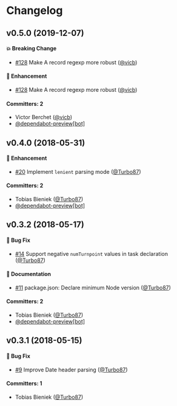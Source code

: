 # Changelog

## v0.5.0 (2019-12-07)

#### :boom: Breaking Change
* [#128](https://github.com/Turbo87/igc-parser/pull/128) Make A record regexp more robust ([@vicb](https://github.com/vicb))

#### :rocket: Enhancement
* [#128](https://github.com/Turbo87/igc-parser/pull/128) Make A record regexp more robust ([@vicb](https://github.com/vicb))

#### Committers: 2
- Victor Berchet ([@vicb](https://github.com/vicb))
- [@dependabot-preview[bot]](https://github.com/apps/dependabot-preview)


## v0.4.0 (2018-05-31)

#### :rocket: Enhancement
* [#20](https://github.com/Turbo87/igc-parser/pull/20) Implement `lenient` parsing mode ([@Turbo87](https://github.com/Turbo87))

#### Committers: 2
- Tobias Bieniek ([@Turbo87](https://github.com/Turbo87))
- [@dependabot-preview[bot]](https://github.com/apps/dependabot-preview)


## v0.3.2 (2018-05-17)

#### :bug: Bug Fix
* [#14](https://github.com/Turbo87/igc-parser/pull/14) Support negative `numTurnpoint` values in task declaration ([@Turbo87](https://github.com/Turbo87))

#### :memo: Documentation
* [#11](https://github.com/Turbo87/igc-parser/pull/11) package.json: Declare minimum Node version ([@Turbo87](https://github.com/Turbo87))

#### Committers: 2
- Tobias Bieniek ([@Turbo87](https://github.com/Turbo87))
- [@dependabot-preview[bot]](https://github.com/apps/dependabot-preview)


## v0.3.1 (2018-05-15)

#### :bug: Bug Fix
* [#9](https://github.com/Turbo87/igc-parser/pull/9) Improve Date header parsing ([@Turbo87](https://github.com/Turbo87))

#### Committers: 1
- Tobias Bieniek ([@Turbo87](https://github.com/Turbo87))
